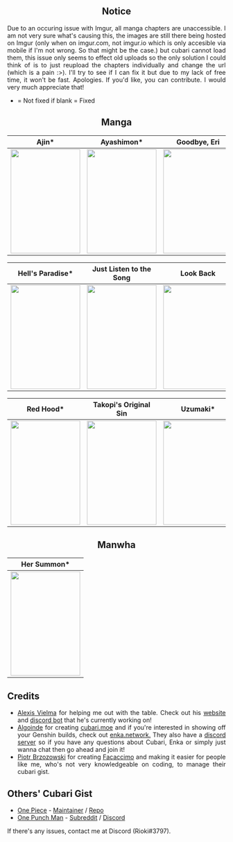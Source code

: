<div align="center">
  
## Notice

</div>

<div align="justify">
Due to an occuring issue with Imgur, all manga chapters are unaccessible. I am not very sure what's causing this, the images are still there being hosted on Imgur (only when on imgur.com, not imgur.io which is only accesible via mobile if I'm not wrong. So that might be the case.) but cubari cannot load them, this issue only seems to effect old uploads so the only solution I could think of is to just reupload the chapters individually and change the url (which is a pain :>). I'll try to see if I can fix it but due to my lack of free time, it won't be fast. Apologies. If you'd like, you can contribute. I would very much appreciate that!

* = Not fixed
if blank = Fixed

</div>

<div align="center">

## Manga

| Ajin* | Ayashimon* | Goodbye, Eri | Gyo* |
| ---- | ---- | ---- | ---- |
| <a href="https://cubari.moe/proxy/gist/cmF3L1lrdXpoZS9NYW5nYS9tYXN0ZXIvQWppbi5qc29u/"><img src="https://user-images.githubusercontent.com/118425258/224340327-72231c37-37d6-457c-97b6-a03de97c9ea9.png" width="160" height="240"></a> |  <a href="https://cubari.moe/proxy/gist/cmF3L1lrdXpoZS9NYW5nYS9tYXN0ZXIvQXlhc2hpbW9uLmpzb24/"><img src="https://user-images.githubusercontent.com/118425258/226837664-435784f3-57bb-473e-bc5b-3cbcb0209442.png" width="160" height="240"></a> | <a href="https://cubari.moe/proxy/gist/cmF3L1lrdXpoZS9NYW5nYS9tYXN0ZXIvR29vZGJ5ZSwlMjBFcmkuanNvbg/"><img src="https://user-images.githubusercontent.com/118425258/209031384-6d64ca87-f0f4-4ad7-8101-afaa1f192b04.png" width="160" height="240"></a> |  <a href="https://cubari.moe/proxy/gist/cmF3L1lrdXpoZS9NYW5nYS9tYXN0ZXIvR3lvLmpzb24/"><img src="https://user-images.githubusercontent.com/118425258/213948062-76dbab6d-859c-47ee-ade0-38192c223012.png" width="160" height="240"></a> |

| Hell's Paradise* | Just Listen to the Song | Look Back | No Longer Human* |
| ---- | ---- | ---- | ---- |
| <a href="https://cubari.moe/proxy/gist/cmF3L1lrdXpoZS9NYW5nYS9tYXN0ZXIvSGVsbCdzJTIwUGFyYWRpc2UuanNvbg/"><img src="https://user-images.githubusercontent.com/118425258/232502924-49e4a6c8-da6f-4ac2-9d2e-11b3f92d3215.png" width="160" height="240"></a> | <a href="https://cubari.moe/proxy/gist/cmF3L1lrdXpoZS9NYW5nYS9tYXN0ZXIvSnVzdCUyMExpc3RlbiUyMHRvJTIwdGhlJTIwU29uZy5qc29u/"><img src="https://user-images.githubusercontent.com/118425258/208885054-374be5ba-ef03-42ff-abf2-ff5114c0b49f.png" width="160" height="240"></a> | <a href="https://cubari.moe/proxy/gist/cmF3L1lrdXpoZS9NYW5nYS9tYXN0ZXIvTG9vayUyMEJhY2suanNvbg/"><img src="https://user-images.githubusercontent.com/118425258/208885982-12c56458-e93c-439c-b1a2-78c3ca324685.png" width="160" height="240"></a> | <a href="https://cubari.moe/proxy/gist/cmF3L1lrdXpoZS9NYW5nYS9tYXN0ZXIvTm8lMjBMb25nZXIlMjBIdW1hbi5qc29u/"><img src="https://user-images.githubusercontent.com/118425258/213689556-86586b6e-a46a-45e3-8c54-5d5ce4d331cd.png" width="160" height="240"></a> |

| Red Hood* | Takopi's Original Sin | Uzumaki* | Venus in the Blind Spot* |
| ---- | ---- | ---- | ---- |
| <a href="https://cubari.moe/proxy/gist/cmF3L1lrdXpoZS9NYW5nYS9tYXN0ZXIvUmVkJTIwSG9vZC5qc29u/"><img src="https://user-images.githubusercontent.com/118425258/209067630-ed7d5d04-85b1-4786-a5b2-fff46090620b.png" width="160" height="240"></a> | <a href="https://cubari.moe/proxy/gist/cmF3L1lrdXpoZS9NYW5nYS9tYXN0ZXIvVGFrb3BpJ3MlMjBPcmlnaW5hbCUyMFNpbi5qc29u/"><img src="https://user-images.githubusercontent.com/118425258/217786024-6f8ac92b-8bfd-4ff4-96c4-51de2479111a.png" width="160" height="240"></a> |  <a href="https://cubari.moe/proxy/gist/cmF3L1lrdXpoZS9NYW5nYS9tYXN0ZXIvVXp1bWFraS5qc29u/"><img src="https://user-images.githubusercontent.com/118425258/213689724-3d62874f-c1a5-426d-976a-41e8700b196b.png" width="160" height="240"></a> | <a href="https://cubari.moe/proxy/gist/cmF3L1lrdXpoZS9NYW5nYS9tYXN0ZXIvVmVudXMlMjBpbiUyMHRoZSUyMEJsaW5kJTIwU3BvdC5qc29u/"><img src="https://user-images.githubusercontent.com/118425258/208892442-51e5109a-0bfb-4e24-9fa7-8895c11396dc.png" width="160" height="240"></a> |

## Manwha

| Her Summon* | 
| ---- | 
| <a href="https://cubari.moe/proxy/gist/cmF3L1lrdXpoZS9NYW5nYS9tYXN0ZXIvSGVyJTIwU3VtbW9uLmpzb24/"><img src="https://user-images.githubusercontent.com/118425258/216855152-abbf7942-77c4-42d2-8e36-0b65424c6f4a.png" width="160" height="240"></a> |

</div>

<div align="justify">
  
## Credits

- [Alexis Vielma](https://github.com/aelxxs) for helping me out with the table. Check out his [website](https://alexis.kr/) and [discord bot](https://top.gg/bot/713362546920259645) that he's currently working on!
- [Algoinde](https://github.com/Algoinde) for creating [cubari.moe](https://cubari.moe) and if you're interested in showing off your Genshin builds, check out [enka.network.](https://enka.network/) They also have a [discord server](https://discord.gg/wwD2xTbQxe) so if you have any questions about Cubari, Enka or simply just wanna chat then go ahead and join it!
- [Piotr Brzozowski](https://github.com/stirante) for creating [Facaccimo](https://stirante.com/facaccimo/) and making it easier for people like me, who's not very knowledgeable on coding, to manage their cubari gist.

</div>

<div align="justify">

## Others' Cubari Gist

- [One Piece](https://cubari.moe/read/gist/cmF3L2VOVjI1L2N1YmFyaS9tYXN0ZXIvb25lcGllY2UuanNvbg/) - [Maintainer](https://github.com/eNV25/) / [Repo](https://github.com/eNV25/cubari)
- [One Punch Man](https://cubari.moe/read/gist/Z2lzdC9mdW5reWhpcHBvLzFkNDBiZDVkYWUxMWUwM2E2YWYyMGU1YTlhMDMwZDgxL3Jhdy9vcG0uanNvbg/) - [Subreddit](https://www.reddit.com/r/OnePunchMan/) / [Discord](https://discord.gg/onepunchman)

</div>

If there's any issues, contact me at Discord (Rioki#3797).
